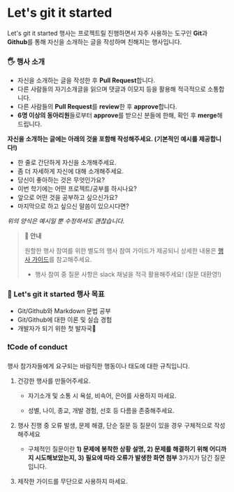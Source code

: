 # Let's git it started

Let's git it started 행사는 프로젝트릴 진행하면서 자주 사용하는 도구인 **Git**과 **Github**를 통해 자신을 소개하는 글을 작성하며 친해지는 행사입니다. 





### 🖐 행사 소개

- 자신을 소개하는 글을 작성한 후 **Pull Request**합니다.
- 다른 사람들의 자기소개글을 읽으며 댓글과 이모지 등을 활용해 적극적으로 소통합니다.
- 다른 사람들의 **Pull Request**를 **review**한 후 **approve**합니다.
- **6명 이상의 동아리원**들로부터 **approve**를 받으신 분들에 한해, 확인 후 **merge**해드립니다.





**자신을 소개하는 글에는 아래의 것을 포함해 작성해주세요. (기본적인 예시를 제공합니다!)**

- 한 줄로 간단하게 자신을 소개해주세요.
- 좀 더 자세하게 자신에 대해 소개해주세요.
- 당신이 좋아하는 것은 무엇인가요?
- 이번 학기에는 어떤 프로젝트/공부를 하시나요?
- 앞으로 어떤 것을 공부하고 싶으신가요?
- 마지막으로 하고 싶으신 말씀이 있으시다면?

*위의 양식은 예시일 뿐 수정하셔도 괜찮습니다.*



> **📖 안내**
>
> 원할한 행사 참여를 위한 별도의 행사 참여 가이드가 제공되니 상세한 내용은 [행사 가이드](https://www.notion.so/Let-s-git-it-started-52d8d96dada1411985dc3c7cdba119cc)를 참고해주세요.
>
> - 행사 참여 중 질문 사항은 slack 채널을 적극 활용해주세요! (질문 대환영!)





### 🔎 Let's git it started 행사 목표

- Git/Github와 Markdown 문법 공부
- Git/Github에 대한 이론 및 실습 경험
- 개발자가 되기 위한 첫 발자국👣





### ❗️Code of conduct

행사 참가자들에게 요구되는 바람직한 행동이나 태도에 대한 규칙입니다. 

1. 건강한 행사를 만들어주세요. 

   - 자기소개 및 소통 시 욕설, 비속어, 은어를 사용하지 마세요.

   - 성별, 나이, 종교, 개발 경험, 선호 등 다름을 존중해주세요.

2. 행사 진행 중 오류 발생, 문제 해결, 단순 질문 등 질문이 있을 경우 구체적으로 작성해주세요

   - 구체적인 질문이란 **1) 문제에 봉착한 상황 설명, 2) 문제를 해결하기 위해 어디까지 시도해보았는지, 3) 필요에 따라 오류가 발생한 화면 첨부** 3가지가 담긴 질문입니다.

3. 제작한 가이드를 무단으로 사용하지 마세요.



